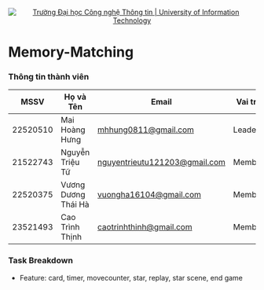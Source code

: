 <p align="center">
  <a href="https://www.uit.edu.vn/" title="Trường Đại học Công nghệ Thông tin" style="border: 5;">
    <img src="https://i.imgur.com/WmMnSRt.png" alt="Trường Đại học Công nghệ Thông tin | University of Information Technology">
  </a>
</p>


# Memory-Matching

### Thông tin thành viên
| MSSV     | Họ và Tên        | Email                   | Vai trò     |
|----------|------------------|-------------------------|-------------|
| 22520510 | Mai Hoàng Hưng |  mhhung0811@gmail.com | Leader |
| 21522743 | Nguyễn Triệu Tữ | nguyentrieutu121203@gmail.com | Member |
| 22520375 | Vương Dương Thái Hà  | vuongha16104@gmail.com | Member |
| 23521493 | Cao Trình Thịnh  | caotrinhthinh@gmail.com | Member |

### Task Breakdown
- Feature: card, timer, movecounter, star, replay, star scene, end game

